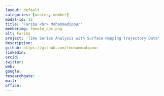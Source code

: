 ```yaml
---
layout: default
categories: [master, member]
modal-id: 12
title: 'Fariba <br> Mohammadipour'
memberimg: female_cpc.png
alt: Fariba
project: 'Time Series Analysis with Surface Hopping Trajectory Data'
description: 
github: https://github.com/fmohammadipour
linkedin:
orcid: 
twitter: 
web:
google: 
researchgate: 
mail:
office:
---
```

